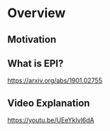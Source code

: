# Overview

## Motivation
## What is EPI? 
https://arxiv.org/abs/1901.02755
## Video Explanation
https://youtu.be/UEeYkIvl6dA
